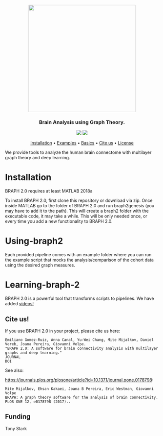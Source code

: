 <p align="center">
  <img width="350" src=https://github.com/softmatterlab/BRAPH-2-Matlab/blob/develop/braph2genesis/src/util/braph2icon.png>
</p>

<h3 align="center">Brain Analysis using Graph Theory.</h3>
<p align="center">
  <a href="https://github.com/softmatterlab/BRAPH-2-Matlab/blob/develop/braph2genesis/braph2license.rtf" alt="licence"><img src="https://img.shields.io/github/license/softmatterlab/BRAPH-2-Matlab?label=license&logo=MIT&logoColor=green"></a>
  <a href="https://doi.org/10.1371/journal.pone.01787981" alt="DOI"><img src="https://img.shields.io/badge/DOI-10.1371%2Fjournal.pone.0178798-blue">
  </a>
</p>
<p align="center">
  <a href="#installation">Installation</a> •
  <a href="#using-braph2">Examples</a> •
  <a href="#learning-braph-2">Basics</a> •
  <a href="#cite-us">Cite us</a> •
  <a href="https://github.com/softmatterlab/BRAPH-2-Matlab/blob/develop/braph2genesis/braph2license.rtf">License</a> 
</p>


We provide tools to analyze the human brain connectome with multilayer graph theory and deep learning.

# Installation

BRAPH 2.0 requires at least MATLAB 2018a

To install BRAPH 2.0, first clone this repository or download via zip. 
Once inside MATLAB go to the folder of BRAPH 2.0 and run braph2genesis (you may have to add it to the path). This will create a braph2 folder with the executable code, it may take a while.
This will be only needed once, or every time you add a new functionality to BRAPH 2.0.

# Using-braph2

Each provided pipeline comes with an example folder where you can run the example script that mocks the analysis/comparison of the cohort data using the desired graph measures.

# Learning-braph-2

BRAPH 2.0 is a powerful tool that transforms scripts to pipelines. We have added <a href="http://braph.org/braph-1-0/videos/">videos!</a>

## Cite us!
If you use BRAPH 2.0 in your project, please cite us here:

```
Emiliano Gomez-Ruiz, Anna Canal, Yu-Wei Chang, Mite Mijalkov, Daniel Vereb, Joana Pereira, Giovanni Volpe.
"BRAPH 2.0: A software for brain connectivity analysis with multilayer graphs and deep learning."
JOURNAL
DOI
```

See also:

<https://journals.plos.org/plosone/article?id=10.1371/journal.pone.0178798>:
```
Mite Mijalkov, Ehsan Kakaei, Joana B Pereira, Eric Westman, Giovanni Volpe
BRAPH: A graph theory software for the analysis of brain connectivity.
PLOS ONE 12, e0178798 (2017)..
```

## Funding

Tony Stark
